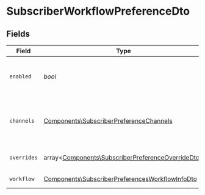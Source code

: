 # SubscriberWorkflowPreferenceDto


## Fields

| Field                                                                                                              | Type                                                                                                               | Required                                                                                                           | Description                                                                                                        |
| ------------------------------------------------------------------------------------------------------------------ | ------------------------------------------------------------------------------------------------------------------ | ------------------------------------------------------------------------------------------------------------------ | ------------------------------------------------------------------------------------------------------------------ |
| `enabled`                                                                                                          | *bool*                                                                                                             | :heavy_check_mark:                                                                                                 | Whether notifications are enabled for this workflow                                                                |
| `channels`                                                                                                         | [Components\SubscriberPreferenceChannels](../../Models/Components/SubscriberPreferenceChannels.md)                 | :heavy_check_mark:                                                                                                 | Channel-specific preference settings for this workflow                                                             |
| `overrides`                                                                                                        | array<[Components\SubscriberPreferenceOverrideDto](../../Models/Components/SubscriberPreferenceOverrideDto.md)>    | :heavy_check_mark:                                                                                                 | List of preference overrides                                                                                       |
| `workflow`                                                                                                         | [Components\SubscriberPreferencesWorkflowInfoDto](../../Models/Components/SubscriberPreferencesWorkflowInfoDto.md) | :heavy_check_mark:                                                                                                 | Workflow information                                                                                               |